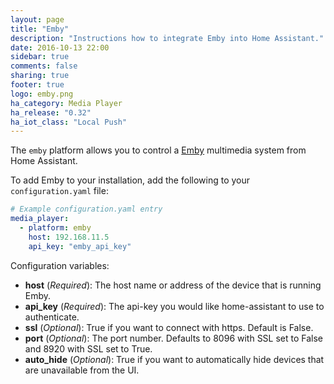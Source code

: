 ```yaml
---
layout: page
title: "Emby"
description: "Instructions how to integrate Emby into Home Assistant."
date: 2016-10-13 22:00
sidebar: true
comments: false
sharing: true
footer: true
logo: emby.png
ha_category: Media Player
ha_release: "0.32"
ha_iot_class: "Local Push"
---
```



The `emby` platform allows you to control a [Emby](http://emby.media/) multimedia system from Home Assistant.

To add Emby to your installation, add the following to your `configuration.yaml` file:

```yaml
# Example configuration.yaml entry
media_player:
  - platform: emby
    host: 192.168.11.5
    api_key: "emby_api_key"
```

Configuration variables:

- **host** (*Required*): The host name or address of the device that is running Emby.
- **api_key** (*Required*): The api-key you would like home-assistant to use to authenticate.
- **ssl** (*Optional*): True if you want to connect with https. Default is False.
- **port** (*Optional*): The port number. Defaults to 8096 with SSL set to False and 8920 with SSL set to True.
- **auto_hide** (*Optional*): True if you want to automatically hide devices that are unavailable from the UI.
